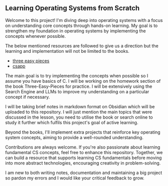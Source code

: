 
## Learning Operating Systems from Scratch

Welcome to this project! I'm diving deep into operating systems with a focus on understanding core concepts through hands-on learning. My goal is to strengthen my foundation in operating systems by implementing the concepts whenever possible.

The below mentioned resources are followed to give us a direction but the learning and implementation will not be limited to the books.
- [three easy pieces](https://pages.cs.wisc.edu/~remzi/OSTEP/)
- [csapp](https://github.com/wangmu0115/Book-CSAPP/blob/master/_Attachments/Computer_Systems_A_Programmers_Perspective(3rd).pdf)

The main goal is to try implementing the concepts when possible so I assume you have basics of C. I will be working on the homework section of the book Three-Easy-Pieces for practice. I will be extensively using the Search Engine and LLMs to improve my understanding on a particular concept if necessary.

I will be taking brief notes in markdown format on Obsidian which will be uploaded to this repository. I will just mention the main topics that were discussed in the lesson, you need to utilise the book or search online to study it further which fulfils this project's goal of active learning. 

Beyond the books, I'll implement extra projects that reinforce key operating system concepts, aiming to provide a well-rounded understanding.

Contributions are always welcome. If you're also passionate about learning fundamental CS concepts, feel free to enhance this repository. Together, we can build a resource that supports learning CS fundamentals before moving into more abstract technologies, encouraging creativity in problem-solving.

I am new to both writing notes, documentation and maintaining a big project so pardon my errors and I would like your critical feedback to grow.
